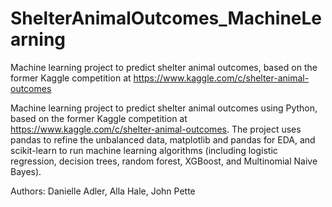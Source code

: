 # ShelterAnimalOutcomes_MachineLearning
Machine learning project to predict shelter animal outcomes, based on the former Kaggle competition at https://www.kaggle.com/c/shelter-animal-outcomes

Machine learning project to predict shelter animal outcomes using Python, based on the former Kaggle competition at https://www.kaggle.com/c/shelter-animal-outcomes. The project uses pandas to refine the unbalanced data, matplotlib and pandas for EDA, and scikit-learn to run machine learning algorithms (including logistic regression, decision trees, random forest, XGBoost, and Multinomial Naive Bayes).

Authors: Danielle Adler, Alla Hale, John Pette